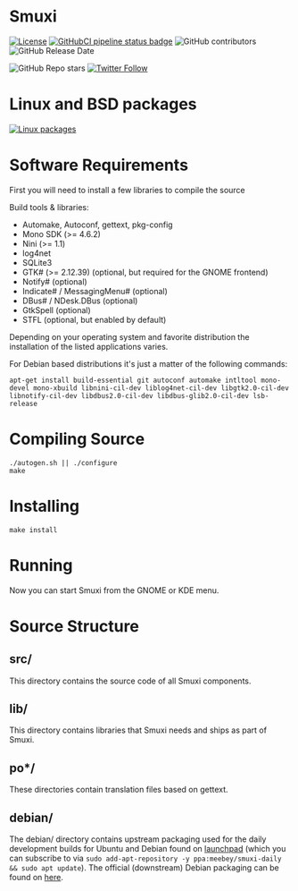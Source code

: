 Smuxi
=====
[![License](https://img.shields.io/github/license/meebey/smuxi.svg)](https://github.com/meebey/smuxi/blob/master/LICENSE) [![GitHubCI pipeline status badge](https://github.com/meebey/smuxi/workflows/auto-ci-builds/badge.svg)](https://github.com/meebey/smuxi/commits/master) ![GitHub contributors](https://img.shields.io/github/contributors-anon/meebey/smuxi) ![GitHub Release Date](https://img.shields.io/github/release-date/meebey/smuxi)

![GitHub Repo stars](https://img.shields.io/github/stars/meebey/smuxi?style=social) [![Twitter Follow](https://img.shields.io/twitter/follow/smuxi?style=social)](https://twitter.com/intent/follow?screen_name=smuxi)


Linux and BSD packages
======================
[![Linux packages](https://repology.org/badge/vertical-allrepos/smuxi.svg?columns=4&exclude_unsupported=1)](https://repology.org/project/smuxi/versions)

Software Requirements
=====================
First you will need to install a few libraries to compile the source

Build tools & libraries:
* Automake, Autoconf, gettext, pkg-config
* Mono SDK (>= 4.6.2)
* Nini (>= 1.1)
* log4net
* SQLite3
* GTK# (>= 2.12.39) (optional, but required for the GNOME frontend)
* Notify# (optional)
* Indicate# / MessagingMenu# (optional)
* DBus# / NDesk.DBus (optional)
* GtkSpell (optional)
* STFL (optional, but enabled by default)

Depending on your operating system and favorite distribution the installation of
the listed applications varies.

For Debian based distributions it's just a matter of the following commands:

    apt-get install build-essential git autoconf automake intltool mono-devel mono-xbuild libnini-cil-dev liblog4net-cil-dev libgtk2.0-cil-dev libnotify-cil-dev libdbus2.0-cil-dev libdbus-glib2.0-cil-dev lsb-release

Compiling Source
================

    ./autogen.sh || ./configure
    make

Installing
==========

    make install

Running
=======

Now you can start Smuxi from the GNOME or KDE menu.

Source Structure
================

src/
----

This directory contains the source code of all Smuxi components.

lib/
----

This directory contains libraries that Smuxi needs and ships as part of Smuxi.

po\*/
-----

These directories contain translation files based on gettext.

debian/
-------

The debian/ directory contains upstream packaging used for the daily development
builds for Ubuntu and Debian found on [launchpad][] (which you can subscribe to
via `sudo add-apt-repository -y ppa:meebey/smuxi-daily && sudo apt update`).
The official (downstream) Debian packaging can be found on [here][].

  [launchpad]: https://launchpad.net/~meebey/+archive/smuxi-daily
  [here]: https://salsa.debian.org/dotnet-team/smuxi
